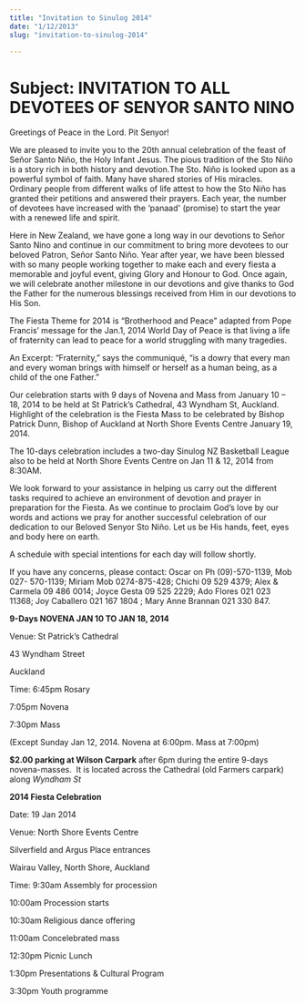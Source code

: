 ```yaml
---
title: "Invitation to Sinulog 2014"
date: "1/12/2013"
slug: "invitation-to-sinulog-2014"

---
```


<!-- H1 { margin-top: 0cm; margin-bottom: 0cm; widows: 2; orphans: 2; }H1.western { font-family: "Times New Roman",serif; font-size: 11pt; }H1.cjk { font-family: "Times New Roman"; font-size: 11pt; }H1.ctl { font-family: "Tahoma"; font-size: 12pt; }P { margin-bottom: 0.21cm; } -->

Subject: INVITATION TO ALL DEVOTEES OF SENYOR SANTO NINO
========================================================

Greetings of Peace in the Lord. Pit Senyor!

We are pleased to invite you to the 20th annual celebration of the feast of Señor Santo Niño, the Holy Infant Jesus. The pious tradition of the Sto Niño is a story rich in both history and devotion.The Sto. Niño is looked upon as a powerful symbol of faith. Many have shared stories of His miracles. Ordinary people from different walks of life attest to how the Sto Niño has granted their petitions and answered their prayers. Each year, the number of devotees have increased with the ‘panaad' (promise) to start the year with a renewed life and spirit.

Here in New Zealand, we have gone a long way in our devotions to Señor Santo Nino and continue in our commitment to bring more devotees to our beloved Patron, Señor Santo Niño. Year after year, we have been blessed with so many people working together to make each and every fiesta a memorable and joyful event, giving Glory and Honour to God. Once again, we will celebrate another milestone in our devotions and give thanks to God the Father for the numerous blessings received from Him in our devotions to His Son.

The Fiesta Theme for 2014 is “Brotherhood and Peace” adapted from Pope Francis’ message for the Jan.1, 2014 World Day of Peace is that living a life of fraternity can lead to peace for a world struggling with many tragedies.

An Excerpt: “Fraternity,” says the communiqué, “is a dowry that every man and every woman brings with himself or herself as a human being, as a child of the one Father.”

Our celebration starts with 9 days of Novena and Mass from January 10 – 18, 2014 to be held at St Patrick’s Cathedral, 43 Wyndham St, Auckland. Highlight of the celebration is the Fiesta Mass to be celebrated by Bishop Patrick Dunn, Bishop of Auckland at North Shore Events Centre January 19, 2014.

The 10-days celebration includes a two-day Sinulog NZ Basketball League also to be held at North Shore Events Centre on Jan 11 & 12, 2014 from 8:30AM.

We look forward to your assistance in helping us carry out the different tasks required to achieve an environment of devotion and prayer in preparation for the Fiesta. As we continue to proclaim God’s love by our words and actions we pray for another successful celebration of our dedication to our Beloved Senyor Sto Niño. Let us be His hands, feet, eyes and body here on earth.

A schedule with special intentions for each day will follow shortly.

If you have any concerns, please contact: Oscar on Ph (09)-570-1139, Mob 027- 570-1139; Miriam Mob 0274-875-428; Chichi 09 529 4379; Alex & Carmela 09 486 0014; Joyce Gesta 09 525 2229; Ado Flores 021 023 11368; Joy Caballero 021 167 1804 ; Mary Anne Brannan 021 330 847.

**9-Days NOVENA JAN 10 TO JAN 18, 2014**

Venue: St Patrick’s Cathedral

43 Wyndham Street

Auckland

Time: 6:45pm Rosary

7:05pm Novena

7:30pm Mass

(Except Sunday Jan 12, 2014. Novena at 6:00pm. Mass at 7:00pm)

**$2.00 parking at Wilson Carpark** after 6pm during the entire 9-days novena-masses.  It is located across the Cathedral (old Farmers carpark) along _Wyndham St_

**2014 Fiesta Celebration**

Date: 19 Jan 2014

Venue: North Shore Events Centre

Silverfield and Argus Place entrances

Wairau Valley, North Shore, Auckland

Time: 9:30am Assembly for procession

10:00am Procession starts

10:30am Religious dance offering

11:00am Concelebrated mass

12:30pm Picnic Lunch

1:30pm Presentations & Cultural Program

3:30pm Youth programme